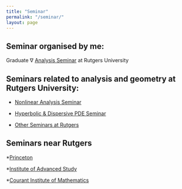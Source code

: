 ```yaml
---
title: "Seminar"
permalink: "/seminar/"
layout: page
---
```



Seminar organised by me:
---
Graduate $\nabla$ [Analysis Seminar](/_pages/NablaSeminar.md) at Rutgers University

Seminars related to analysis and geometry at Rutgers University:
---
* [Nonlinear Analysis Seminar](https://sites.math.rutgers.edu/~yyli/NonlinearAnalysisSeminar.html)

* [Hyperbolic & Dispersive PDE Seminar](https://sites.math.rutgers.edu/~mv715/seminar.html)

* [Other Seminars at Rutgers](https://math.rutgers.edu/news-events/seminars-colloquia-calendar)

Seminars near Rutgers
---
*[Princeton](https://www.math.princeton.edu/events/seminars)

*[Institute of Advanced Study](https://www.ias.edu/calendar)

*[Courant Institute of Mathematics](https://math.nyu.edu/dynamic/calendars/events/)